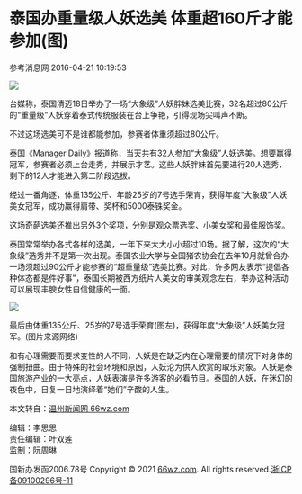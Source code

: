 # 泰国办重量级人妖选美 体重超160斤才能参加(图)

参考消息网 2016-04-21 10:19:53

![](https://news.66wz.com/pic/003/002/343/00300234348_731449a8.jpg)

台媒称，泰国清迈18日举办了一场“大象级”人妖胖妹选美比赛，32名超过80公斤的“重量级”人妖穿着泰式传统服装在台上争艳，引得现场尖叫声不断。

不过这场选美可不是谁都能参加，参赛者体重须超过80公斤。

泰国《Manager Daily》报道称，当天共有32人参加“大象级”人妖选美。想要赢得冠军，参赛者必须上台走秀，并展示才艺。这些人妖胖妹首先要进行20人选秀，剩下的12人才能进入第二阶段选拔。

经过一番角逐，体重135公斤、年龄25岁的7号选手荣育，获得年度“大象级”人妖美女冠军，成功赢得肩带、奖杯和5000泰铢奖金。

这场奇葩选美还推出另外3个奖项，分别是观众票选奖、小美女奖和最佳服饰奖。

泰国常常举办各式各样的选美，一年下来大大小小超过10场。据了解，这次的“大象级”选秀并不是第一次出现。泰国农业大学与全国猪农协会在去年10月就曾合办一场须超过90公斤才能参赛的“超重量级”选美比赛。对此，许多网友表示“提倡各种体态都是件好事”，泰国长期被西方纸片人美女的审美观念左右，举办这种活动可以展现丰腴女性自信健康的一面。

![](https://news.66wz.com/pic/003/002/343/00300234349_e2df112c.jpg)

最后由体重135公斤、25岁的7号选手荣育(图左)，获得年度“大象级”人妖美女冠军。(图片来源网络)

和有心理需要而要求变性的人不同，人妖是在缺乏内在心理需要的情况下对身体的强制扭曲。由于特殊的社会环境和原因，人妖沦为供人欣赏的取乐对象。人妖是泰国旅游产业的一大亮点，人妖表演是许多游客的必看节目。泰国的人妖，在迷幻的夜色中，日复一日地演绎着“她们”辛酸的人生。

本文转自：[温州新闻网 66wz.com](https://www.66wz.com "温州新闻网")

编辑：李思思  
责任编辑：叶双莲  
监制：阮周琳  

国新办发函2006.78号 Copyright © 2021 [66wz.com](https://www.66wz.com). All rights reserved.[浙ICP备09100296号-11](https://beian.miit.gov.cn/#/Integrated/index)